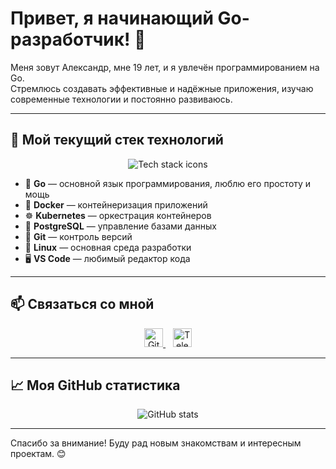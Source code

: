 # Привет, я начинающий Go-разработчик! 👋

Меня зовут Александр, мне 19 лет, и я увлечён программированием на Go.  
Стремлюсь создавать эффективные и надёжные приложения, изучаю современные технологии и постоянно развиваюсь.

---

## 🚀 Мой текущий стек технологий

<p align="center">
  <img src="https://skillicons.dev/icons?i=go,docker,kubernetes,postgres,git,linux,vscode,windows" alt="Tech stack icons" />
</p>

- 🐹 **Go** — основной язык программирования, люблю его простоту и мощь  
- 🐳 **Docker** — контейнеризация приложений  
- ☸️ **Kubernetes** — оркестрация контейнеров  
- 🐘 **PostgreSQL** — управление базами данных  
- 🔧 **Git** — контроль версий  
- 🐧 **Linux** — основная среда разработки  
- 🖥️ **VS Code** — любимый редактор кода

---

## 📫 Связаться со мной

<p align="center">
  <a href="https://github.com/Geysha228" target="_blank" rel="noopener">
    <img height="30" src="https://cdn.jsdelivr.net/npm/simple-icons@v8/icons/github.svg" alt="GitHub" />
  </a>
  &nbsp;&nbsp;
  <a href="https://t.me/Geysha228" target="_blank" rel="noopener">
    <img height="30" src="https://cdn.jsdelivr.net/npm/simple-icons@v8/icons/telegram.svg" alt="Telegram" />
  </a>
</p>

---

## 📈 Моя GitHub статистика

<p align="center">
  <img src="https://github-readme-stats.vercel.app/api?username=Geysha228&show_icons=true&theme=radical" alt="GitHub stats" />
</p>

---

Спасибо за внимание! Буду рад новым знакомствам и интересным проектам. 😊
